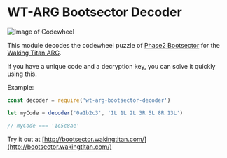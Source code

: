 # WT-ARG Bootsector Decoder

![Image of Codewheel](https://i.imgur.com/xif3gfW.png)

This module decodes the codewheel puzzle of [Phase2 Bootsector](http://wiki.gamedetectives.net/index.php?title=Waking_Titan#Citizen_Scientist_Emails) for the [Waking Titan ARG](http://wiki.gamedetectives.net/index.php?title=Waking_Titan).

If you have a unique code and a decryption key, you can solve it quickly using this.

Example:

```javascript
const decoder = require('wt-arg-bootsector-decoder')

let myCode = decoder('0a1b2c3', '1L 1L 2L 3R 5L 8R 13L')

// myCode === '1c5c8ae'
```

Try it out at [http://bootsector.wakingtitan.com/](http://bootsector.wakingtitan.com/)
